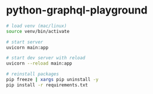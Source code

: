 # python-graphql-playground

```bash
# load venv (mac/linux)
source venv/bin/activate
```

```bash
# start server
uvicorn main:app

# start dev server with reload
uvicorn --reload main:app
```

```bash
# reinstall packages
pip freeze | xargs pip uninstall -y
pip install -r requirements.txt
```
